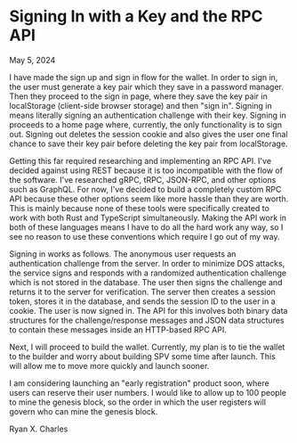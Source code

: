 # Signing In with a Key and the RPC API

May 5, 2024

I have made the sign up and sign in flow for the wallet. In order to sign in,
the user must generate a key pair which they save in a password manager. Then
they proceed to the sign in page, where they save the key pair in localStorage
(client-side browser storage) and then "sign in". Signing in means literally
signing an authentication challenge with their key. Signing in proceeds to a
home page where, currently, the only functionality is to sign out. Signing out
deletes the session cookie and also gives the user one final chance to save
their key pair before deleting the key pair from localStorage.

Getting this far required researching and implementing an RPC API. I've decided
against using REST because it is too incompatible with the flow of the software.
I've researched gRPC, tRPC, JSON-RPC, and other options such as GraphQL. For
now, I've decided to build a completely custom RPC API because these other
options seem like more hassle than they are worth. This is mainly because none
of these tools were specifically created to work with both Rust and TypeScript
simultaneously. Making the API work in both of these languages means I have to
do all the hard work any way, so I see no reason to use these conventions which
require I go out of my way.

Signing in works as follows. The anonymous user requests an authentication
challenge from the server. In order to minimize DOS attacks, the service signs
and responds with a randomized authentication challenge which is not stored in
the database. The user then signs the challenge and returns it to the server for
verification. The server then creates a session token, stores it in the
database, and sends the session ID to the user in a cookie. The user is now
signed in. The API for this involves both binary data structures for the
challenge/response messages and JSON data structures to contain these messages
inside an HTTP-based RPC API.

Next, I will proceed to build the wallet. Currently, my plan is to tie the
wallet to the builder and worry about building SPV some time after launch. This
will allow me to move more quickly and launch sooner.

I am considering launching an "early registration" product soon, where users can
reserve their user numbers. I would like to allow up to 100 people to mine the
genesis block, so the order in which the user registers will govern who can mine
the genesis block.

Ryan X. Charles
